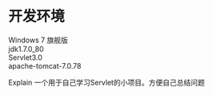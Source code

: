 # 开发环境
Windows 7 旗舰版<br/>
jdk1.7.0_80<br/>
Servlet3.0<br/>
apache-tomcat-7.0.78

Explain
一个用于自己学习Servlet的小项目。方便自己总结问题